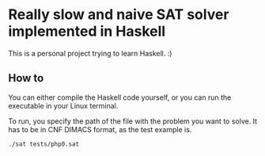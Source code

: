 # Really slow and naive SAT solver implemented in Haskell
This is a personal project trying to learn Haskell. :)

## How to
You can either compile the Haskell code yourself, or you can run the executable in your Linux terminal.

To run, you specify the path of the file with the problem you want to solve. It has to be in CNF DIMACS format, as the test example is.

```./sat tests/php0.sat```